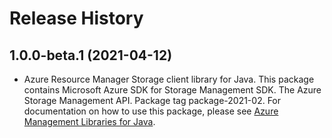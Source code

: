 # Release History

## 1.0.0-beta.1 (2021-04-12)

- Azure Resource Manager Storage client library for Java. This package contains Microsoft Azure SDK for Storage Management SDK. The Azure Storage Management API. Package tag package-2021-02. For documentation on how to use this package, please see [Azure Management Libraries for Java](https://aka.ms/azsdk/java/mgmt).

